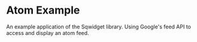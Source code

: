 Atom Example
===

An example application of the Sqwidget library. Using Google's feed API to access and display an atom feed.
